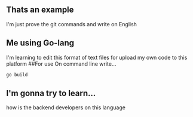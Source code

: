 ## Thats an example
I'm just prove the git commands and write on English
## Me using Go-lang
I'm learning to edit this format of text files for upload my own code to this platform
##For use
On command line write...
```bash
go build
```
## I'm gonna try to learn...
how is the backend developers on this language
